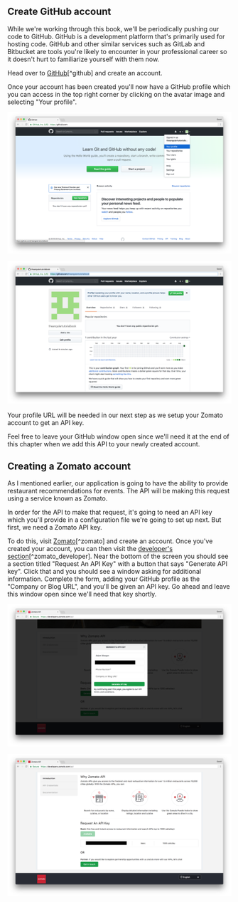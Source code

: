 ## Create GitHub account

While we're working through this book, we'll be periodically pushing our code to GitHub. GitHub is a development platform that's primarily used for hosting code. GitHub and other similar services such as GitLab and Bitbucket are tools you're likely to encounter in your professional career so it doesn't hurt to familiarize yourself with them now.

Head over to [GitHub](`https://github.com/`)[^github] and create an account.

Once your account has been created you'll now have a GitHub profile which you can access in the top right corner by clicking on the avatar image and selecting "Your profile".

![Accessing your GitHub profile](images/github-access-profile.png)

![Your GitHub profile](images/github-profile.png)

Your profile URL will be needed in our next step as we setup your Zomato account to get an API key.

Feel free to leave your GitHub window open since we'll need it at the end of this chapter when we add this API to your newly created account.

## Creating a Zomato account

As I mentioned earlier, our application is going to have the ability to provide restaurant recommendations for events. The API will be making this request using a service known as Zomato.

In order for the API to make that request, it's going to need an API key which you'll provide in a configuration file we're going to set up next. But first, we need a Zomato API key.

To do this, visit [Zomato](https://www.zomato.com)[^zomato] and create an account. Once you've created your account, you can then visit the [developer's section](https://developers.zomato.com/api)[^zomato_developer]. Near the bottom of the screen you should see a section titled "Request An API Key" with a button that says "Generate API key". Click that and you should see a window asking for additional information. Complete the form, adding your GitHub profile as the "Company or Blog URL", and you'll be given an API key. Go ahead and leave this window open since we'll need that key shortly.

![Generate API Key](images/zomato-v2.png)

![Zomato API Key](images/zomato.png)